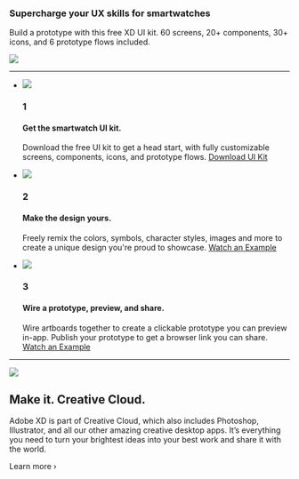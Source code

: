 ### Supercharge your UX skills for smartwatches

Build a prototype with this free XD UI kit. 60 screens, 20+ components, 30+ icons, and 6 prototype flows included.

![](https://d9hhrg4mnvzow.cloudfront.net/xd.adobelanding.com/xd-smartwatch-ui-kit/6b183da6-marquee-watch-339x395.png)

---

- ![](https://d9hhrg4mnvzow.cloudfront.net/xd.adobelanding.com/xd-smartwatch-ui-kit/3a418445-smartwatch-ui-kit-step-1_09q05k09q05k000000.jpg)
  ### 1
  #### Get the smartwatch UI kit.
  Download the free UI kit to get a head start, with fully customizable screens, components, icons, and prototype flows.
  [Download UI Kit](https/adobe.ly/2p43jcd)

- ![](https://d9hhrg4mnvzow.cloudfront.net/xd.adobelanding.com/xd-smartwatch-ui-kit/cb657c45-smartwatch-ui-kit-step-2_09q05k09q05k000000.jpg)
  ### 2
  #### Make the design yours.
  Freely remix the colors, symbols, character styles, images and more to create a unique design you're proud to showcase.
  [Watch an Example](https://xd.adobelanding.com/xd-smartwatch-ui-kit/b-3-lightbox.html)

- ![](https://d9hhrg4mnvzow.cloudfront.net/xd.adobelanding.com/xd-smartwatch-ui-kit/7ece6ede-smartwatch-ui-kit-step-3_09q05k09q05k000000.jpg)
  ### 3
  #### Wire a prototype, preview, and share.
  Wire artboards together to create a clickable prototype you can preview in-app. Publish your prototype to get a browser link you can share.
  [Watch an Example](https://xd.adobelanding.com/xd-smartwatch-ui-kit/b-4-lightbox.html)

---

![](https://d9hhrg4mnvzow.cloudfront.net/xd.adobelanding.com/xd-smartwatch-ui-kit/99f5d5c7-creative-cloud-cc.png)

## Make it. Creative Cloud.

Adobe XD is part of Creative Cloud, which also includes Photoshop, Illustrator, and all our other amazing creative desktop apps. It’s everything you need to turn your brightest ideas into your best work and share it with the world.

Learn more ›